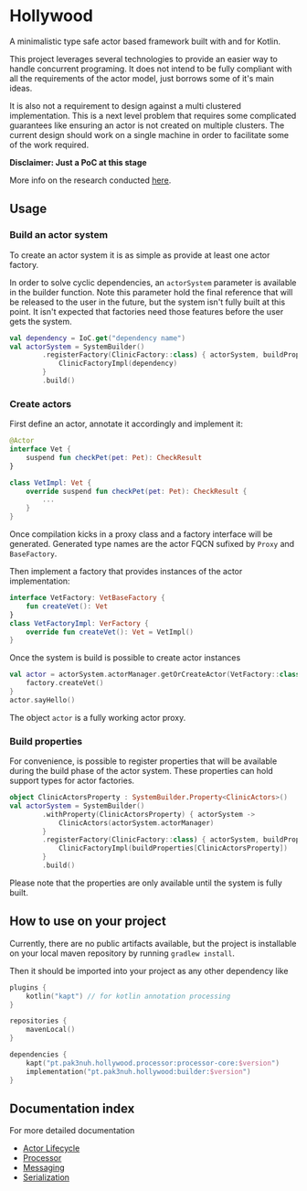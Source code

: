 # Hollywood

A minimalistic type safe actor based framework built with and for Kotlin.

This project leverages several technologies to provide an easier way to handle concurrent programing. 
It does not intend to be fully compliant with all the requirements of the actor model, just borrows some of it's main ideas.

It is also not a requirement to design against a multi clustered implementation. 
This is a next level problem that requires some complicated guarantees like ensuring an actor is not created on multiple clusters. 
The current design should work on a single machine in order to facilitate some of the work required.

**Disclaimer: Just a PoC at this stage**

More info on the research conducted [here](./doc/research/README.md).

## Usage

### Build an actor system

To create an actor system it is as simple as provide at least one actor factory. 

In order to solve cyclic dependencies, an `actorSystem` parameter is available in the builder
function. Note this parameter hold the final reference that will be released to the user in the future,
but the system isn't fully built at this point. It isn't expected that factories need those
features before the user gets the system.

```kotlin
val dependency = IoC.get("dependency name")
val actorSystem = SystemBuilder()
        .registerFactory(ClinicFactory::class) { actorSystem, buildProperties ->
            ClinicFactoryImpl(dependency)
        }
        .build()
```

### Create actors

First define an actor, annotate it accordingly and implement it:
```kotlin
@Actor
interface Vet {
    suspend fun checkPet(pet: Pet): CheckResult
}

class VetImpl: Vet {
    override suspend fun checkPet(pet: Pet): CheckResult {
        ...
    }
}
```

Once compilation kicks in a proxy class and a factory interface will be generated. Generated type names are the
actor FQCN sufixed by `Proxy` and `BaseFactory`.

Then implement a factory that provides instances of the actor implementation:
```kotlin
interface VetFactory: VetBaseFactory {
    fun createVet(): Vet
}
class VetFactoryImpl: VerFactory {
    override fun createVet(): Vet = VetImpl()
}
```

Once the system is build is possible to create actor instances
```kotlin
val actor = actorSystem.actorManager.getOrCreateActor(VetFactory::class) { factory ->
    factory.createVet()
}
actor.sayHello()
```
The object `actor` is a fully working actor proxy.

### Build properties

For convenience, is possible to register properties that will be available during the build
phase of the actor system. These properties can hold support types for actor factories.

```kotlin
object ClinicActorsProperty : SystemBuilder.Property<ClinicActors>()
val actorSystem = SystemBuilder()
        .withProperty(ClinicActorsProperty) { actorSystem ->
            ClinicActors(actorSystem.actorManager)
        }
        .registerFactory(ClinicFactory::class) { actorSystem, buildProperties ->
            ClinicFactoryImpl(buildProperties[ClinicActorsProperty])
        }
        .build()
```

Please note that the properties are only available until the system is fully built.

## How to use on your project

Currently, there are no public artifacts available, but the project is installable on your local maven
repository by running `gradlew install`.

Then it should be imported into your project as any other dependency like
```kotlin
plugins {
    kotlin("kapt") // for kotlin annotation processing
}

repositories {
    mavenLocal()
}

dependencies {
    kapt("pt.pak3nuh.hollywood.processor:processor-core:$version")
    implementation("pt.pak3nuh.hollywood:builder:$version")
}
```

## Documentation index

For more detailed documentation

- [Actor Lifecycle](doc/ActorLifecycle.md)
- [Processor](doc/Processor.md)
- [Messaging](doc/Messaging.md)
- [Serialization](doc/Serialization.md)
